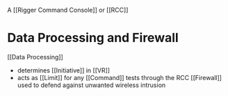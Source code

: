 A [[Rigger Command Console]] or [[RCC]]

# Data Processing and Firewall
[[Data Processing]]
- determines [[Initiative]] in [[VR]]
- acts as [[Limit]] for any [[Command]] tests through the RCC
[[Firewall]] used to defend against unwanted wireless intrusion

